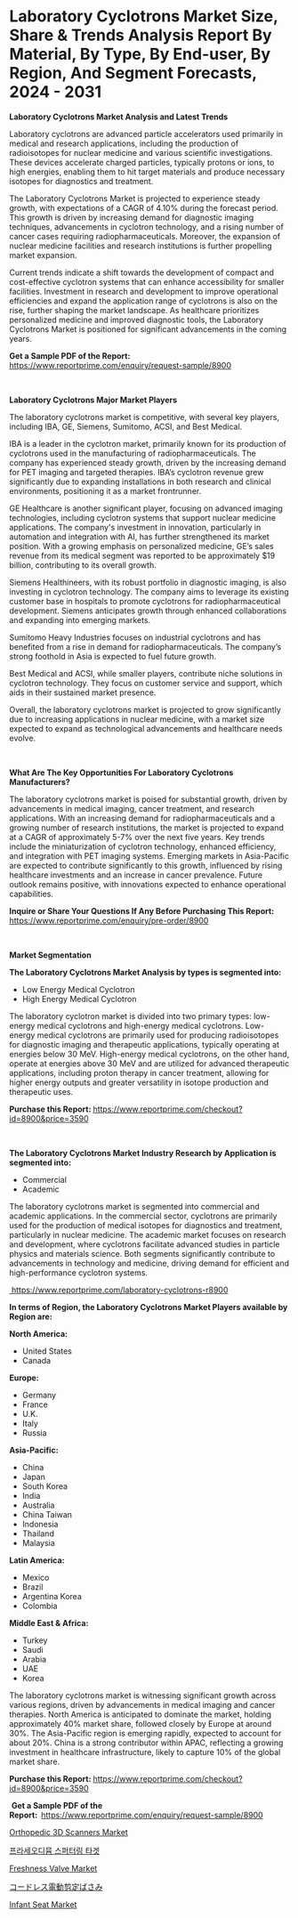 <p><h1>Laboratory Cyclotrons Market Size, Share & Trends Analysis Report By Material, By Type, By End-user, By Region, And Segment Forecasts, 2024 - 2031</h1></p><p><strong>Laboratory Cyclotrons Market Analysis and Latest Trends</strong></p>
<p><p>Laboratory cyclotrons are advanced particle accelerators used primarily in medical and research applications, including the production of radioisotopes for nuclear medicine and various scientific investigations. These devices accelerate charged particles, typically protons or ions, to high energies, enabling them to hit target materials and produce necessary isotopes for diagnostics and treatment.</p><p>The Laboratory Cyclotrons Market is projected to experience steady growth, with expectations of a CAGR of 4.10% during the forecast period. This growth is driven by increasing demand for diagnostic imaging techniques, advancements in cyclotron technology, and a rising number of cancer cases requiring radiopharmaceuticals. Moreover, the expansion of nuclear medicine facilities and research institutions is further propelling market expansion. </p><p>Current trends indicate a shift towards the development of compact and cost-effective cyclotron systems that can enhance accessibility for smaller facilities. Investment in research and development to improve operational efficiencies and expand the application range of cyclotrons is also on the rise, further shaping the market landscape. As healthcare prioritizes personalized medicine and improved diagnostic tools, the Laboratory Cyclotrons Market is positioned for significant advancements in the coming years.</p></p>
<p><strong>Get a Sample PDF of the Report:&nbsp;</strong> <a href="https://www.reportprime.com/enquiry/request-sample/8900">https://www.reportprime.com/enquiry/request-sample/8900</a></p>
<p>&nbsp;</p>
<p><strong>Laboratory Cyclotrons Major Market Players</strong></p>
<p><p>The laboratory cyclotrons market is competitive, with several key players, including IBA, GE, Siemens, Sumitomo, ACSI, and Best Medical. </p><p>IBA is a leader in the cyclotron market, primarily known for its production of cyclotrons used in the manufacturing of radiopharmaceuticals. The company has experienced steady growth, driven by the increasing demand for PET imaging and targeted therapies. IBA’s cyclotron revenue grew significantly due to expanding installations in both research and clinical environments, positioning it as a market frontrunner.</p><p>GE Healthcare is another significant player, focusing on advanced imaging technologies, including cyclotron systems that support nuclear medicine applications. The company's investment in innovation, particularly in automation and integration with AI, has further strengthened its market position. With a growing emphasis on personalized medicine, GE’s sales revenue from its medical segment was reported to be approximately $19 billion, contributing to its overall growth.</p><p>Siemens Healthineers, with its robust portfolio in diagnostic imaging, is also investing in cyclotron technology. The company aims to leverage its existing customer base in hospitals to promote cyclotrons for radiopharmaceutical development. Siemens anticipates growth through enhanced collaborations and expanding into emerging markets.</p><p>Sumitomo Heavy Industries focuses on industrial cyclotrons and has benefited from a rise in demand for radiopharmaceuticals. The company’s strong foothold in Asia is expected to fuel future growth.</p><p>Best Medical and ACSI, while smaller players, contribute niche solutions in cyclotron technology. They focus on customer service and support, which aids in their sustained market presence.</p><p>Overall, the laboratory cyclotrons market is projected to grow significantly due to increasing applications in nuclear medicine, with a market size expected to expand as technological advancements and healthcare needs evolve.</p></p>
<p>&nbsp;</p>
<p><strong>What Are The Key Opportunities For Laboratory Cyclotrons Manufacturers?</strong></p>
<p><p>The laboratory cyclotrons market is poised for substantial growth, driven by advancements in medical imaging, cancer treatment, and research applications. With an increasing demand for radiopharmaceuticals and a growing number of research institutions, the market is projected to expand at a CAGR of approximately 5-7% over the next five years. Key trends include the miniaturization of cyclotron technology, enhanced efficiency, and integration with PET imaging systems. Emerging markets in Asia-Pacific are expected to contribute significantly to this growth, influenced by rising healthcare investments and an increase in cancer prevalence. Future outlook remains positive, with innovations expected to enhance operational capabilities.</p></p>
<p><strong>Inquire or Share Your Questions If Any Before Purchasing This Report:</strong> <a href="https://www.reportprime.com/enquiry/pre-order/8900">https://www.reportprime.com/enquiry/pre-order/8900</a></p>
<p>&nbsp;</p>
<p><strong>Market Segmentation</strong></p>
<p><strong>The Laboratory Cyclotrons Market Analysis by types is segmented into:</strong></p>
<p><ul><li>Low Energy Medical Cyclotron</li><li>High Energy Medical Cyclotron</li></ul></p>
<p><p>The laboratory cyclotron market is divided into two primary types: low-energy medical cyclotrons and high-energy medical cyclotrons. Low-energy medical cyclotrons are primarily used for producing radioisotopes for diagnostic imaging and therapeutic applications, typically operating at energies below 30 MeV. High-energy medical cyclotrons, on the other hand, operate at energies above 30 MeV and are utilized for advanced therapeutic applications, including proton therapy in cancer treatment, allowing for higher energy outputs and greater versatility in isotope production and therapeutic uses.</p></p>
<p><strong>Purchase this Report:&nbsp;</strong><a href="https://www.reportprime.com/checkout?id=8900&price=3590">https://www.reportprime.com/checkout?id=8900&price=3590</a></p>
<p>&nbsp;</p>
<p><strong>The Laboratory Cyclotrons Market Industry Research by Application is segmented into:</strong></p>
<p><ul><li>Commercial</li><li>Academic</li></ul></p>
<p><p>The laboratory cyclotrons market is segmented into commercial and academic applications. In the commercial sector, cyclotrons are primarily used for the production of medical isotopes for diagnostics and treatment, particularly in nuclear medicine. The academic market focuses on research and development, where cyclotrons facilitate advanced studies in particle physics and materials science. Both segments significantly contribute to advancements in technology and medicine, driving demand for efficient and high-performance cyclotron systems.</p></p>
<p><a href="https://www.reportprime.com/laboratory-cyclotrons-r8900">&nbsp;https://www.reportprime.com/laboratory-cyclotrons-r8900</a></p>
<p><strong>In terms of Region, the Laboratory Cyclotrons Market Players available by Region are:</strong></p>
<p>
    <p> <strong> North America: </strong>
        <ul>
            <li>United States</li>
            <li>Canada</li>
        </ul>
        </p> 
    <p> <strong> Europe: </strong>
        <ul>
            <li>Germany</li>
            <li>France</li>
            <li>U.K.</li>
            <li>Italy</li>
            <li>Russia</li>
        </ul>
        </p> 
    <p> <strong> Asia-Pacific: </strong>
        <ul>
            <li>China</li>
            <li>Japan</li>
            <li>South Korea</li>
            <li>India</li>
            <li>Australia</li>
            <li>China Taiwan</li>
            <li>Indonesia</li>
            <li>Thailand</li>
            <li>Malaysia</li>
        </ul>
        </p> 
    <p> <strong> Latin America: </strong>
        <ul>
            <li>Mexico</li>
            <li>Brazil</li>
            <li>Argentina Korea</li>
            <li>Colombia</li>
        </ul>
        </p> 
    <p> <strong> Middle East & Africa: </strong>
        <ul>
            <li>Turkey</li>
            <li>Saudi</li>
            <li>Arabia</li>
            <li>UAE</li>
            <li>Korea</li>
        </ul>
    </p>
    </p>
<p><p>The laboratory cyclotrons market is witnessing significant growth across various regions, driven by advancements in medical imaging and cancer therapies. North America is anticipated to dominate the market, holding approximately 40% market share, followed closely by Europe at around 30%. The Asia-Pacific region is emerging rapidly, expected to account for about 20%. China is a strong contributor within APAC, reflecting a growing investment in healthcare infrastructure, likely to capture 10% of the global market share.</p></p>
<p><strong>Purchase this Report: </strong><a href="https://www.reportprime.com/checkout?id=8900&price=3590">https://www.reportprime.com/checkout?id=8900&price=3590</a></p>
<p>&nbsp;<strong>Get a Sample PDF of the Report:&nbsp;&nbsp;</strong><a href="https://www.reportprime.com/enquiry/request-sample/8900">https://www.reportprime.com/enquiry/request-sample/8900</a></p>
<p><strong></strong></p>
<p><p><a href="https://github.com/CliffMedina6/Market-Research-Report-List-6/blob/main/orthopedic-3d-scanners-market.md">Orthopedic 3D Scanners Market</a></p><p><a href="https://medium.com/@lorenzogirl/%ED%94%84%EB%9D%BC%EC%84%B8%EC%98%A4%EB%94%94%EB%AE%B4-%EC%8A%A4%ED%8D%BC%ED%84%B0%EB%A7%81-%ED%83%80%EA%B2%9F-%EC%8B%9C%EC%9E%A5-%ED%86%B5%EC%B0%B0%EB%A0%A5-%EC%A0%9C%ED%92%88-%EC%9C%A0%ED%98%95-%EC%9D%91%EC%9A%A9-%EB%8F%99%ED%96%A5-%EB%B0%8F-2024%EB%85%84%EB%B6%80%ED%84%B0-2031%EB%85%84%EA%B9%8C%EC%A7%80-%EC%A7%80%EC%97%AD-%EB%B6%84%EC%84%9D-85c47c57cf91">프라세오디뮴 스퍼터링 타겟</a></p><p><a href="https://www.linkedin.com/pulse/what-innovations-shaping-freshness-valve-market-application-pzt9c?trackingId=Gc6rpc9eShmjhu3gZfBPyg%3D%3D">Freshness Valve Market</a></p><p><a href="https://medium.com/@oswaldheman9gu/cordless-electric-pruning-shears-market-%E3%81%AE%E3%82%B0%E3%83%AD%E3%83%BC%E3%83%90%E3%83%AB%E5%B8%82%E5%A0%B4%E6%A6%82%E8%A6%81%E3%81%AF-%E4%B8%96%E7%95%8C%E3%81%8A%E3%82%88%E3%81%B3%E4%B8%BB%E8%A6%81%E5%B8%82%E5%A0%B4%E3%81%AB%E3%81%8A%E3%81%91%E3%82%8B%E6%A5%AD%E7%95%8C%E3%81%AB%E5%BD%B1%E9%9F%BF%E3%82%92%E4%B8%8E%E3%81%88%E3%82%8B%E4%B8%BB%E8%A6%81%E3%81%AA%E3%83%88%E3%83%AC%E3%83%B3%E3%83%89%E3%81%AB%E3%81%A4%E3%81%84%E3%81%A6-%E7%8B%AC%E8%87%AA%E3%81%AE%E8%A6%96%E7%82%B9%E3%82%92%E6%8F%90%E4%BE%9B%E3%81%97%E3%81%BE%E3%81%99-1cb5b0345a43">コードレス電動剪定ばさみ</a></p><p><a href="https://www.linkedin.com/pulse/insights-infant-seat-market-players-size-geographical-regions-mctac?trackingId=lSNlZEzrSIK%2BDPyarDRNgQ%3D%3D">Infant Seat Market</a></p></p>